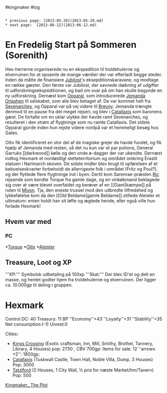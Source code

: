 #kingmaker #log

```ad-info

* previous page: [2013-05-29](2013-05-29.md)
* next page:  [2013-06-12](2013-06-12.md) 
```

# En Fredelig Start på Sommeren (Sorenith)  
 
Hex-herrerne organiserede nu en ekspedition til troldehulerne og elverruinen for at opsamle de mange værdier der var efterladt begge steder. Inden da måtte de finansiere [Jubilost](Jubilost%20Narthropple.md)'s eksepditionskaravane, og modtage en række gæster. Den første var Jubilost, der savnede dækning af udgifter til udforskningsekspeditionen, og bad om svar på om han skulle begynde en ny udforskning. 
Dernæst kom [Opparal](Opparal.md), som introducerede [Jemanda Orlashen](Jemanda%20Orlashen.md) til selskabet, som alle blev betaget af. De var kommet helt fra [Sevenarches](Sevenarches.md), og Opparal var på vej videre til [Brevoy](Brevoy.md). Jemanda trængte derimod til en pause fra det meget rejseri, og blev i [Catallaxis](Catallaxis.md) som baronens gæst. De fortalte om en uklar ulykke der havde ramt Sevenarches, og resulteret i den strøm af flygtninge som nu ramte Catallaxis. Det sidste Opparal gjorde inden hun rejste videre nordpå var et hemmeligt besøg hos Galen.
Ollix fik identificeret en stor del af de magiske grejer de havde fundet, og fik hjælp af Jemanda med resten, så det nu kun var et par potions, General Garruks [[darkwood]] kølle og den onde ø-dagger der var ukendte. Dernæst indtog Hexmark et nordøstligt sletteterritorium og området omkring Erastil statuen i Narlmarch skoven. De sidste midler blev brugt til opførelsen af et beboelseskvarter forbeholdt de allerrigeste folk i området (Fritz og Poul?), og der flyttede flere flygtninge ind i byen. Dertil kom Sarenrae-præsten [Ric](Ric.md) rejsende som kendte Torque fra gamle dage, og en vinkøbmand beklagede sig over at være blevet overfaldet og berøver af en [[Giant|kæmpe]] på ruten til [Mivon](Mivon.md). Tja, den eneste trussel mod den udbredte tilfredshed og lykkefølelse kom da den [[Old Beldame|gamle Beldame]] stillede Aleister et ultimatum: enten holdt han sit løfte og ægtede hende, eller også ville hun forlade Hexmark!
## Hvem var med 
### PC 
 
*[Torque](Torque%20Firebrand.md)
*[Ollix](Ollix%20Stormhorn.md) 
*[Aleister](Aleister.md)
## Treasure, Loot og XP 
'''XP:''' Symbolsk udbetaling på 100xp 
'''Skat:'''
Der blev ID'et og delt en masse, og hentet godter hjem fra troldehulerne og elverruinen. Der ligger ca. 10.000gp til deling i gruppen.
# Hexmark  
Control DC: 40 Treasury: 11 BP
  ''Economy''+43 ''Loyalty''+31 ''Stability''+35
  Net consumption:(-1)  Unrest:0
Cities:
* [Kings Crossing](Kings%20Crossing.md) (Exotic craftsman, Inn, Mill, Smithy, Brothel, Tannery, Library, 4 Houses) pop: 2750 , CBV 700gp: Items for sale: 12 ''arrows +2'': 1800gp; 
* [Catallaxis](Catallaxis.md) (Tuskwall Castle, Town Hall, Noble Villa, Dump, 3 Houses)  Pop: 3000
* [Tatzlford](Tatzlford.md)  (2 Houses, 1 City Wall, ½ pris for næste Market/Inn/Tavern) Pop: 500
[Kingmaker_ The Plot](Kingmaker_%20The%20Plot.md)

